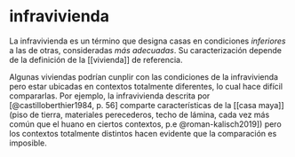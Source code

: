 # infravivienda
La infravivienda es un término que designa casas en condiciones *inferiores* a las de otras, consideradas *más adecuadas*. Su caracterización depende de la definición de la [[vivienda]] de referencia.

Algunas viviendas podrían cunplir con las condiciones de la infravivienda pero estar ubicadas en contextos totalmente diferentes, lo cual hace difícil compararlas. Por ejemplo, la infravivienda descrita por \[@castilloberthier1984, p. 56\] comparte características de la [[casa maya]] (piso de tierra, materiales perecederos, techo de lámina, cada vez más común que el huano en ciertos contextos, p.e @roman-kalisch2019]) pero los contextos totalmente distintos hacen evidente que la comparación es imposible.
